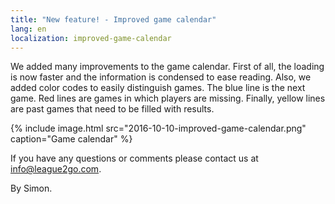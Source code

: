 ```yaml
---
title: "New feature! - Improved game calendar"
lang: en
localization: improved-game-calendar
---
```

We added many improvements to the game calendar. First of all, the loading is now faster and the information is condensed to ease reading. Also, we added color codes to easily distinguish games. The blue line is the next game. Red lines are games in which players are missing. Finally, yellow lines are past games that need to be filled with results.

{% include image.html src="2016-10-10-improved-game-calendar.png" caption="Game calendar" %}

If you have any questions or comments please contact us at [info@league2go.com](mailto:info@league2go.com).

By Simon.
